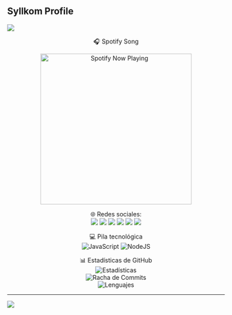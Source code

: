 ## Syllkom Profile
<a href="https://github.com/Syllkom"><img src="https://cardivo.vercel.app/api?name=Syllkom&description=©+Syll's+CodeLab+2025.+rights+reserved&image=https://telegra.ph/file/756772d600ceca3bb67d1.jpg/revision/latest?cb=20200606024545&usqp=CAU&usqp=CAU&backgroundColor=%23ecf0f1&instagram=Syllkom&whatsapp=Syllkom&pattern=leaf&colorPattern=%23eaeaea" /><a>

<p align="center">
🎧 Spotify Song
 <br>
<p align="center">
  <a href="https://open.spotify.com/track/4CxLFo28vcflhgOpmz9pur?si=HjK7RR68S_amJY7OBS8ZDA" target="_blank"><img src="https://now-playing-on-spotify.vercel.app/api/spotify" alt="Spotify Now Playing" width="350"/></a>
</p>

<p align="center">
🌐 Redes sociales:
<br>
<a href="https://instagram.com/Syllkom"><img src="https://img.shields.io/badge/Instagram-E4405F?style=for-the-badge&logo=instagram&logoColor=white"/></a> 
<a href="https://wa.me/51933479416"><img src="https://img.shields.io/badge/WhatsApp-25D366?style=for-the-badge&logo=whatsapp&logoColor=white"/></a>
<a href="https://t.me/Syllkom"><img src="https://img.shields.io/badge/Telegram-%230088cc.svg?&style=for-the-badge&logo=telegram&logoColor=white"/></a>
<a href="https://www.facebook.com/Syllkom"><img src="https://img.shields.io/badge/Facebook-1877F2?style=for-the-badge&logo=facebook&logoColor=white"/></a> 
<a href="https://www.threads.net/@Syllkom"><img src="https://img.shields.io/badge/Threads-000000?style=for-the-badge&logo=threads&logoColor=white"/></a> 
<a href="https://www.youtube.com/c/Syllkom"><img src="https://img.shields.io/badge/YouTube-FF0000?style=for-the-badge&logo=youtube&logoColor=white"/></a>


<p align="center">
💻 Pila tecnológica
<br>
<img src="https://img.shields.io/badge/javascript-%23323330.svg?style=for-the-badge&logo=javascript&logoColor=%23F7DF1E" alt="JavaScript" />
<img src="https://img.shields.io/badge/node.js-6DA55F?style=for-the-badge&logo=node.js&logoColor=white" alt="NodeJS" />
</p>

<p align="center">
📊 Estadísticas de GitHub
<br>
<img src="https://github-readme-stats.vercel.app/api?username=Syllkom&theme=tokyonight&hide_border=false&include_all_commits=false&count_private=false" alt="Estadísticas" />
<br>
<img src="https://github-readme-streak-stats.herokuapp.com/?user=Syllkom&theme=tokyonight&hide_border=false" alt="Racha de Commits" />
<br>
<img src="https://github-readme-stats.vercel.app/api/top-langs/?username=Syllkom&theme=tokyonight&hide_border=false&include_all_commits=false&count_private=false&layout=compact" alt="Lenguajes" />
</p>

---
[![](https://visitcount.itsvg.in/api?id=Syllkom&icon=0&color=0)](https://visitcount.itsvg.in)

<!-- Proudly created with GPRM ( https://gprm.itsvg.in ) -->
